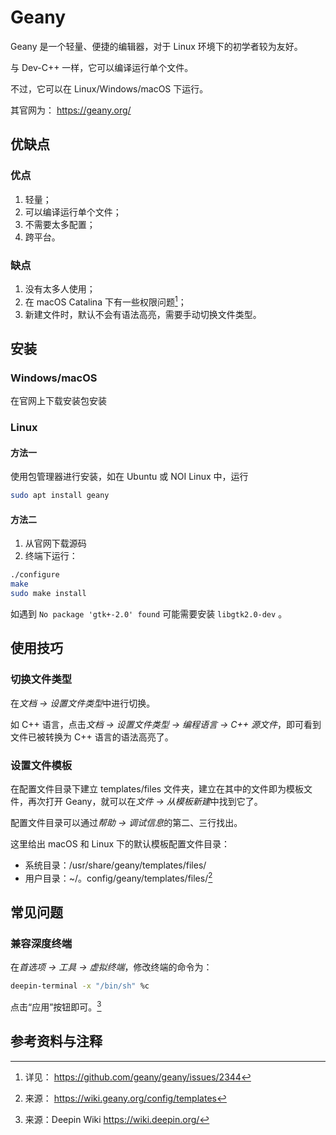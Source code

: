 # Geany

Geany 是一个轻量、便捷的编辑器，对于 Linux 环境下的初学者较为友好。

与 Dev-C++ 一样，它可以编译运行单个文件。

不过，它可以在 Linux/Windows/macOS 下运行。

其官网为： <https://geany.org/> 

## 优缺点

### 优点

1. 轻量；
2. 可以编译运行单个文件；
3. 不需要太多配置；
4. 跨平台。

### 缺点

1. 没有太多人使用；
2. 在 macOS Catalina 下有一些权限问题[^1]；
3. 新建文件时，默认不会有语法高亮，需要手动切换文件类型。

## 安装

### Windows/macOS

在官网上下载安装包安装

### Linux

#### 方法一

使用包管理器进行安装，如在 Ubuntu 或 NOI Linux 中，运行

```bash
sudo apt install geany
```

#### 方法二

1. 从官网下载源码
2. 终端下运行：

```bash
./configure
make
sudo make install
```

如遇到 `No package 'gtk+-2.0' found` 可能需要安装 `libgtk2.0-dev` 。

## 使用技巧

### 切换文件类型

在*文档 -> 设置文件类型*中进行切换。

如 C++ 语言，点击*文档 -> 设置文件类型 -> 编程语言 -> C++ 源文件*，即可看到文件已被转换为 C++ 语言的语法高亮了。

### 设置文件模板

在配置文件目录下建立 templates/files 文件夹，建立在其中的文件即为模板文件，再次打开 Geany，就可以在*文件 -> 从模板新建*中找到它了。

配置文件目录可以通过*帮助 -> 调试信息*的第二、三行找出。

这里给出 macOS 和 Linux 下的默认模板配置文件目录：

- 系统目录：/usr/share/geany/templates/files/
- 用户目录：~/。config/geany/templates/files/[^2]

## 常见问题

### 兼容深度终端

在*首选项 -> 工具 -> 虚拟终端*，修改终端的命令为：

```bash
deepin-terminal -x "/bin/sh" %c
```

点击“应用”按钮即可。[^3]

## 参考资料与注释

[^1]: 详见： <https://github.com/geany/geany/issues/2344> 

[^2]: 来源： <https://wiki.geany.org/config/templates> 

[^3]: 来源：Deepin Wiki <https://wiki.deepin.org/> 

